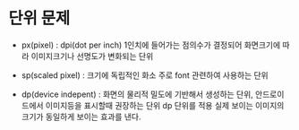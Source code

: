 # 단위 문제

* px(pixel) : dpi(dot per inch) 1인치에
들어가는 점의수가 결정되어 화면크기에 따라 이미지크기나
선명도가 변화되는 단위

* sp(scaled pixel) : 크기에 독립적인 화소 주로
font 관련하여 사용하는 단위

* dp(device indepent) : 화면의 물리적 밀도에 기반해서
생성하는 단위, 안드로이드에서 이미지등을 표시할때
권장하는 단위
dp 단위를 적용 실제 보이는 이미지의 크기가 동일하게
보이는 효과를 낸다.